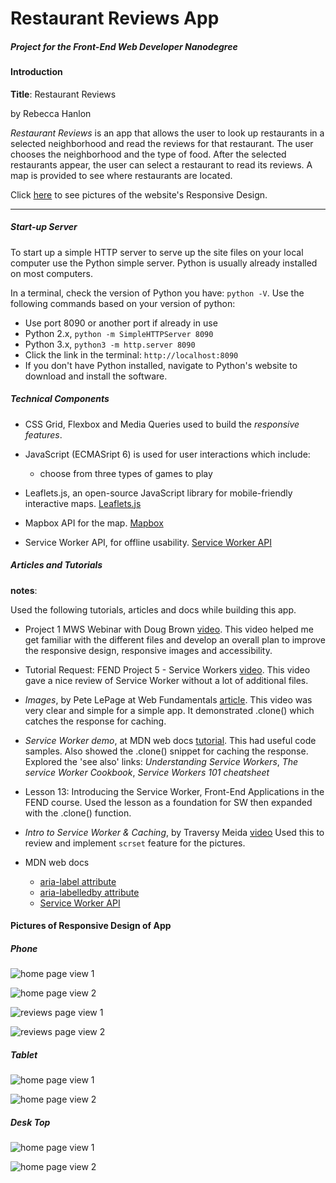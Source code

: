# Restaurant Reviews App
##### Project for the *Front-End Web Developer Nanodegree*

#### Introduction

**Title**: Restaurant Reviews

by Rebecca Hanlon

*Restaurant Reviews* is an app that allows the user to look up restaurants in a selected neighborhood and read the reviews for that restaurant.  The user chooses the neighborhood and the type of food.  After the selected restaurants appear, the user can select a restaurant to read its reviews.  A map is provided to see where restaurants are located.

Click [here](#picture-of-responsive-design-website) to see pictures of the website's Responsive Design.

<hr>

##### Start-up Server

To start up a simple HTTP server to serve up the site files on your local computer use the Python simple server. Python is usually already installed on most computers.

In a terminal, check the version of Python you have: ```python -V```. Use the following commands based on your version of python:
- Use port 8090 or another port if already in use
- Python 2.x, ```python -m SimpleHTTPServer 8090```
- Python 3.x, ```python3 -m http.server 8090```
- Click the link in the terminal: ```http://localhost:8090```
- If you don't have Python installed, navigate to Python's website to download and install the software.

##### Technical Components
- CSS Grid, Flexbox and Media Queries used to build the _responsive features_.
- JavaScript (ECMASript 6) is used for user interactions which include:
    - choose from three types of games to play

- Leaflets.js, an open-source JavaScript library for mobile-friendly interactive maps. [Leaflets.js](https://leafletjs.com/)
- Mapbox API for the map. [Mapbox](https://www.mapbox.com/)
- Service Worker API, for offline usability. [Service Worker API](https://developer.mozilla.org/en-US/docs/Web/API/Service_Worker_API)

##### Articles and Tutorials
**notes**:

Used the following tutorials, articles and docs while building this app.

- Project 1 MWS Webinar with Doug Brown [video](https://www.youtube.com/watch?v=92dtrNU1GQc).
This video helped me get familiar with the different files and develop an overall plan to improve the responsive design, responsive images and accessibility.

- Tutorial Request: FEND Project 5 - Service Workers [video](https://www.youtube.com/watch?v=2PY733qFR3A&feature=youtu.be).
This video gave a nice review of Service Worker without a lot of additional files.

- *Images*,  by Pete LePage at Web Fundamentals [article](https://developers.google.com/web/fundamentals/design-and-ux/responsive/images).
This video was very clear and simple for a simple app.  It demonstrated .clone() which catches the response for caching.

- *Service Worker demo*, at MDN web docs [tutorial](https://developer.mozilla.org/en-US/docs/Web/API/Service_Worker_API/Using_Service_Workers#Service_workers_demo).
This had useful code samples.  Also showed the .clone() snippet for caching the response.
Explored the 'see also' links:  *Understanding Service Workers*, *The service Worker Cookbook*, *Service Workers 101 cheatsheet*

- Lesson 13: Introducing the Service Worker, Front-End Applications in the FEND course.  Used the lesson as a foundation for SW then expanded with the .clone() function.

- *Intro to Service Worker & Caching*,  by Traversy Meida [video](https://www.youtube.com/watch?v=ksXwaWHCW6k&feature=youtu.be)
Used this to review and implement ```scrset``` feature for the pictures.

- MDN web docs
    - [aria-label attribute](https://developer.mozilla.org/en-US/docs/Web/Accessibility/ARIA/ARIA_Techniques/Using_the_aria-label_attribute)
    - [aria-labelledby attribute](https://developer.mozilla.org/en-US/docs/Web/Accessibility/ARIA/ARIA_Techniques/Using_the_aria-labelledby_attribute)
    - [Service Worker API](https://developer.mozilla.org/en-US/docs/Web/API/Service_Worker_API)


#### Pictures of Responsive Design of App
##### Phone

![home page view 1](./docs/img/mobile_home-1.png)

![home page view 2](./docs/img/mobile_home-2.png)

![reviews page view 1](./docs/img/mobile_reviews-1.png)

![reviews page view 2](./docs/img/mobile_reviews-2.jpg)

##### Tablet
![home page view 1](./docs/img/tablet_home-1.png)

![home page view 2](./docs/img/tablet_home-1.png)

##### Desk Top
![home page view 1](./docs/img/desktop_homePg.png)

![home page view 2](./docs/img/desktop_reviewsPg.png)
